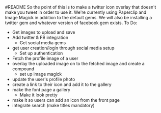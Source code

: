 #README
So the point of this is to make a twitter icon overlay that doesn't make you tweet in order to use it.
We're currently using Paperclip and Image Magick in addition to the default gems. We will also be installing a twitter gem and whatever version of facebook gem exists.
To Do:
* Get images to upload and save
* Add twitter & FB integration
    * Get social media gems
* get user creation/login through social media setup
    * Set up authentication
* Fetch the profile image of a user
* overlay the uploaded image on to the fetched image and create a compound
    * set up image magick
* update the user's profile photo
* create a link to their icon and add it to the gallery
* make the font page a gallery
    * Make it look pretty
* make it so users can add an icon from the front page
* integrate search (make titles mandatory)
